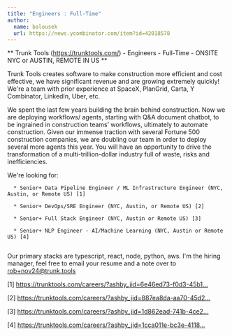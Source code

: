 ```yaml
---
title: "Engineers : Full-Time"
author:
  name: balousek
  url: https://news.ycombinator.com/item?id=42018578
---
```

** Trunk Tools (<a href="https:&#x2F;&#x2F;trunktools.com&#x2F;" rel="nofollow">https:&#x2F;&#x2F;trunktools.com&#x2F;</a>) - Engineers - Full-Time - ONSITE NYC or AUSTIN, REMOTE IN US **

Trunk Tools creates software to make construction more efficient and cost effective, we have significant revenue and are growing extremely quickly! We&#x27;re a team with prior experience at SpaceX, PlanGrid, Carta, Y Combinator, LinkedIn, Uber, etc.

We spent the last few years building the brain behind construction. Now we are deploying workflows&#x2F; agents, starting with Q&amp;A document chatbot, to be ingrained in construction teams’ workflows, ultimately to automate construction. Given our immense traction with several Fortune 500 construction companies,  we are doubling our team in order to deploy several more agents this year. You will have an opportunity to drive the transformation of a multi-trillion-dollar industry full of waste, risks and inefficiencies.

We&#x27;re looking for:

<pre><code>  * Senior+ Data Pipeline Engineer &#x2F; ML Infrastructure Engineer (NYC, Austin, or Remote US) [1]

  * Senior+ DevOps&#x2F;SRE Engineer (NYC, Austin, or Remote US) [2]

  * Senior+ Full Stack Engineer (NYC, Austin or Remote US) [3]

  * Senior+ NLP Engineer - AI&#x2F;Machine Learning (NYC, Austin or Remote US) [4]

</code></pre>
Our primary stacks are typescript, react, node, python, aws. I&#x27;m the hiring manager, feel free to email your resume and a note over to rob+nov24@trunk.tools

[1] <a href="https:&#x2F;&#x2F;trunktools.com&#x2F;careers&#x2F;?ashby_jid=6e46ed73-f0d3-45b1-9da3-ebc4f12f8d43" rel="nofollow">https:&#x2F;&#x2F;trunktools.com&#x2F;careers&#x2F;?ashby_jid=6e46ed73-f0d3-45b1...</a>

[2] <a href="https:&#x2F;&#x2F;trunktools.com&#x2F;careers&#x2F;?ashby_jid=887ea8da-aa70-45d2-a494-65da72336249" rel="nofollow">https:&#x2F;&#x2F;trunktools.com&#x2F;careers&#x2F;?ashby_jid=887ea8da-aa70-45d2...</a>

[3] <a href="https:&#x2F;&#x2F;trunktools.com&#x2F;careers&#x2F;?ashby_jid=1d862ead-741b-4ce2-83f4-d914393b9ad3" rel="nofollow">https:&#x2F;&#x2F;trunktools.com&#x2F;careers&#x2F;?ashby_jid=1d862ead-741b-4ce2...</a>

[4] <a href="https:&#x2F;&#x2F;trunktools.com&#x2F;careers&#x2F;?ashby_jid=1cca011e-bc3e-4118-aa48-7c2008b7e2c1" rel="nofollow">https:&#x2F;&#x2F;trunktools.com&#x2F;careers&#x2F;?ashby_jid=1cca011e-bc3e-4118...</a>
<JobApplication />
